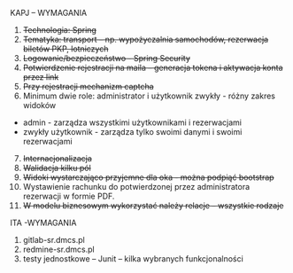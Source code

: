 KAPJ – WYMAGANIA

1. ~~Technologia: Spring~~
2. ~~Tematyka: transport – np. wypożyczalnia samochodów, rezerwacja biletów PKP, lotniczych~~
3. ~~Logowanie/bezpieczeństwo - Spring Security~~
4. ~~Potwierdzenie rejestracji na maila – generacja tokena i aktywacja konta przez link~~
5. ~~Przy rejestracji mechanizm captcha~~
6. Minimum dwie role: administrator i użytkownik zwykły - różny zakres widoków
  * admin - zarządza wszystkimi użytkownikami i rezerwacjami
  * zwykły użytkownik - zarządza tylko swoimi danymi i swoimi rezerwacjami
7. ~~Internacjonalizacja~~
8. ~~Walidacja kilku pól~~
9. ~~Widoki wystarczająco przyjemne dla oka - można podpiąć bootstrap~~
10. Wystawienie rachunku do potwierdzonej przez administratora rezerwacji w formie PDF.
11. ~~W modelu biznesowym wykorzystać należy relacje – wszystkie rodzaje~~

ITA -WYMAGANIA

1. gitlab-sr.dmcs.pl
2. redmine-sr.dmcs.pl
3. testy jednostkowe – Junit – kilka wybranych funkcjonalności
